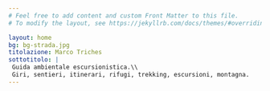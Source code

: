```yaml
---
# Feel free to add content and custom Front Matter to this file.
# To modify the layout, see https://jekyllrb.com/docs/themes/#overriding-theme-defaults

layout: home
bg: bg-strada.jpg
titolazione: Marco Triches
sottotitolo: |
 Guida ambientale escursionistica.\\
 Giri, sentieri, itinerari, rifugi, trekking, escursioni, montagna.
---
```

